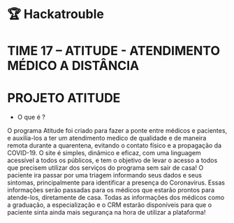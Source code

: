 # 🏆 Hackatrouble 
# TIME 17 – ATITUDE - ATENDIMENTO MÉDICO A DISTÂNCIA

# PROJETO ATITUDE
- O que é ?

O programa Atitude foi criado para fazer a ponte entre médicos e pacientes, e auxilia-los a ter um atendimento medico de qualidade e de maneira remota durante a quarentena, evitando o contato físico e a propagação da COVID-19. O site é simples, dinâmico e eficaz, com uma linguagem acessível a todos os públicos, e tem o objetivo de levar o acesso a todos que precisem utilizar dos serviços do programa sem sair de casa! O paciente ira passar por uma triagem informando seus dados e seus sintomas, principalmente para identificar a presença do Coronavirus. Essas informações serão passadas para os médicos que estarão prontos para atende-los, diretamente de casa. Todas as informações dos médicos como a graduação, a especialização e o CRM estarão disponíveis para que o paciente sinta ainda mais segurança na hora de utilizar a plataforma!
